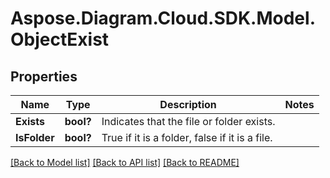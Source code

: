 # Aspose.Diagram.Cloud.SDK.Model.ObjectExist
## Properties

Name | Type | Description | Notes
------------ | ------------- | ------------- | -------------
**Exists** | **bool?** | Indicates that the file or folder exists. | 
**IsFolder** | **bool?** | True if it is a folder, false if it is a file. | 

[[Back to Model list]](../README.md#documentation-for-models) [[Back to API list]](../README.md#documentation-for-api-endpoints) [[Back to README]](../README.md)

